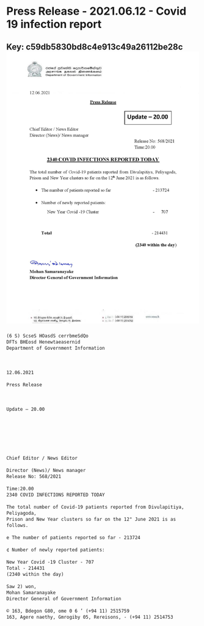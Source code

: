 # Press Release - 2021.06.12 - Covid 19 infection report 
Key: c59db5830bd8c4e913c49a26112be28c 
![img](img/c59db5830bd8c4e913c49a26112be28c.jpg)
---
```
(6 S) ScseS HOasdS cerrbmeSdQo
DFTs BHEosd Henewtaeasernid
Department of Government Information

 

12.06.2021

Press Release

 

Update — 20.00

 

 

 

Chief Editor / News Editor

Director (News)/ News manager
Release No: 568/2021

Time:20.00
2340 COVID INFECTIONS REPORTED TODAY

The total number of Covid-19 patients reported from Divulapitiya, Peliyagoda,
Prison and New Year clusters so far on the 12" June 2021 is as follows.

e The number of patients reported so far - 213724

¢ Number of newly reported patients:

New Year Covid -19 Cluster - 707
Total - 214431
(2340 within the day)

Saw 2) won,
Mohan Samaranayake
Director General of Government Information

© 163, Bdegon G80, ome 0 6 ’ (+94 11) 2515759
163, Agere naethy, Gmrogiby 05, Rereisons, - (+94 11) 2514753

 

```

